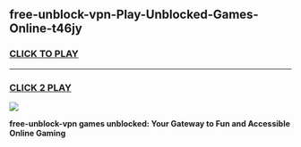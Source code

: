 
## free-unblock-vpn-Play-Unblocked-Games-Online-t46jy
<h3>
<a href="https://premium76.site?title=free-unblock-vpn&ref=25A">CLICK TO PLAY</a></h3>
<hr>

<h3>
<a href="https://premium76.site?title=free-unblock-vpn&ref=25A">CLICK 2 PLAY</a>
  
</h3>

<a href="https://premium76.site?title=free-unblock-vpn&ref=25A"><img src="https://clearcache.store/games.png"></a>


**free-unblock-vpn games unblocked: Your Gateway to Fun and Accessible Online Gaming**
